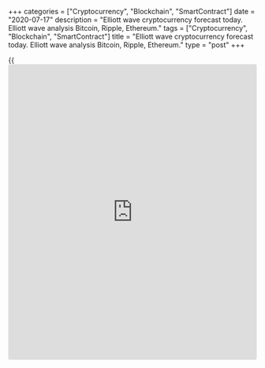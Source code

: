 +++
categories = ["Cryptocurrency", "Blockchain", "SmartContract"]
date = "2020-07-17"
description = "Elliott wave cryptocurrency forecast today. Elliott wave analysis Bitcoin, Ripple, Ethereum."
tags = ["Cryptocurrency", "Blockchain", "SmartContract"]
title = "Elliott wave cryptocurrency forecast today. Elliott wave analysis Bitcoin, Ripple, Ethereum."
type = "post"
+++

{{<iframe id="large-banner" src="https://www.bounty.group/#slide=6.0" width="100%" height="600" scrolling="no" style="border: 0px solid rgb(216, 221, 230); border-radius: 3px;">}}

July 17, 2020

July 17, 2020

Elliott wave [daily](https://www.fintecher.org/2020/03/03/forex-trading-daily-strategy/) forecast for Bitcoin, Ripple and EthereumRoman Onegin

##  **Elliott wave forecast for BTCUSD, ETHUSD, XRPUSD for today**

###  **Elliott wave[BTCUSD][1] analysis**

 **![LiteForex: Elliott wave cryptocurrency forecast today. Elliott wave
analysis Bitcoin, Ripple, Ethereum.][2]**

The BTCUSD forecast is forming the long-term uptrend, with the
corrective wave recently [4] completed within. Correction [4] is
composed of three major sub-waves (W)-(X)-(Y). The sub-waves (W) and (X)
are simple zigzags, wave (Y) is a bearish double zigzag. Next, the
market has turned up and started forming the initial phase of the new
uptrend. The Bitcoin price should be rising in the next few weeks.

* * *

###  **Elliott wave[XRPUSD][3] analysis**

 **![LiteForex: Elliott wave cryptocurrency forecast today. Elliott wave
analysis Bitcoin, Ripple, Ethereum.][4]**

The XRPUSD market is currently growing, forming the final wave (C),
which is developing as an impulse and is composed of five sub-waves
1-2-3-4-5. The down corrective wave 4 is likely to have completed as a
double zigzag [w]-[x]-[y]. There is now developing the initial phase of
wave 5. The Ripple price should be rising in wave 5 in the next few
weeks.

* * *

###  **Elliott wave[ETHUSD][5] analysis**

 **![LiteForex: Elliott wave cryptocurrency forecast today. Elliott wave
analysis Bitcoin, Ripple, Ethereum.][6]**

The ETHUSD market, having completed the corrective wave [4], has started
moving up following the final wave (5). Wave (5) is likely to be
unfolding as an ending diagonal [1]-[2]-[3]-[4]-[5]. The first four
elements of this ending diagonal have completed. In the next few weeks,
there should be developing the final wave [5] of (5), which could
complete as a simple zigzag (a)-(b)-(c).

* * *

P.S. Did you like my article? Share it in social networks: it will be
the best “thank you" :)

Ask me questions and comment below. I’ll be glad to answer your
questions and give necessary explanations.

 **Useful links:**

  * I recommend trying to trade with a reliable broker [here][7]. The system allows you to trade by yourself or copy successful traders from all across the globe.
  * Use my promo-code BLOG for getting deposit bonus 50% on LiteForex platform. Just enter this code in the appropriate field while [depositing][8] your trading account.
  * Telegram channel with high-quality analytics, Forex reviews, training articles, and other useful things for traders <t.me/liteforex>

![Elliott wave [daily](https://www.fintecher.org/2020/03/03/forex-trading-daily-strategy/) forecast for Bitcoin, Ripple and Ethereum][9]

The content of this article reflects the author’s opinion and does not
necessarily reflect the official position of LiteForex. The material
published on this page is provided for informational purposes only and
should not be considered as the provision of investment advice for the
purposes of Directive 2004/39/EC.

Rate this article:

{{value}}

( {{count}} {{title}} )

   1. my.liteforex.com/trading/chart?symbol=BTCUSD
   2. cdn.liteforex.com/cache/uploads/blog_post/wave-analysis-crypto/17-07-2020/BTCUSDH2.png?w=30&s=a7d5fa31fc80fc657f6acd9197f2c0a0
   3. my.liteforex.com/trading/chart?symbol=XRPUSD
   4. cdn.liteforex.com/cache/uploads/blog_post/wave-analysis-crypto/17-07-2020/XRPUSDH2.png?w=30&s=b1231796b6b4d27d5c4164aa9a7c2a93
   5. my.liteforex.com/trading/chart?symbol=ETHUSD
   6. cdn.liteforex.com/cache/uploads/blog_post/wave-analysis-crypto/17-07-2020/ETHUSDH2.png?w=30&s=65e6e3f2f58774bd0d4a34c1ce195037
   7. my.liteforex.com/?category=analysts-opinions&slug=elliott-wave-[daily](https://www.fintecher.org/2020/03/03/forex-trading-daily-strategy/)-forecast-for-[bitcoin](https://www.letsplayfx.com/blog/forex-for-bitcoin/)-ripple-and-[Ethereum](https://www.playgroundfx.com/blog/the-creator-of-ethereum/)-2020-07-17&openPopup=%2Fregistration%2Fpopup&utm_source=blog&utm_medium=article&utm_campaign=bonus
   8. my.liteforex.com/deposit/?category=analysts-opinions&slug=elliott-wave-[daily](https://www.fintecher.org/2020/03/03/forex-trading-daily-strategy/)-forecast-for-[bitcoin](https://www.letsplayfx.com/blog/forex-for-bitcoin/)-ripple-and-[Ethereum](https://www.playgroundfx.com/blog/the-creator-of-ethereum/)-2020-07-17&promo_code=BLOG&utm_source=blog&utm_medium=article&utm_campaign=bonus
   9. cdn.liteforex.com/cache/uploads/blog_post/wave-analysis-crypto/17-07-2020/[BTC](https://www.playgroundfx.com/blog/who-is-the-creator-of-bitcoin/)-eth-xrp-17-07-2020-wave-analysis.jpg?q=75&w=1000&s=57246b6e998aa55fb827e2b48814311d